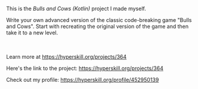 This is the *Bulls and Cows (Kotlin)* project I made myself.


<p>Write your own advanced version of the classic code-breaking game "Bulls and Cows". Start with recreating the original version of the game and then take it to a new level.</p><br/><br/>Learn more at <a href="https://hyperskill.org/projects/364?utm_source=ide&utm_medium=ide&utm_campaign=ide&utm_content=project-card">https://hyperskill.org/projects/364</a>

Here's the link to the project: https://hyperskill.org/projects/364

Check out my profile: https://hyperskill.org/profile/452950139